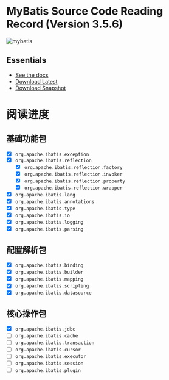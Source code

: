 MyBatis Source Code Reading Record (Version 3.5.6)
=====================================

![mybatis](http://mybatis.github.io/images/mybatis-logo.png)

Essentials
----------
* [See the docs](http://mybatis.github.io/mybatis-3)
* [Download Latest](https://github.com/mybatis/mybatis-3/releases)
* [Download Snapshot](https://oss.sonatype.org/content/repositories/snapshots/org/mybatis/mybatis/)


阅读进度
====
基础功能包
------
 - [X] `org.apache.ibatis.exception` 
 - [X] `org.apache.ibatis.reflection`
    - [X] `org.apache.ibatis.reflection.factory`
    - [X] `org.apache.ibatis.reflection.invoker`
    - [X] `org.apache.ibatis.reflection.property`
    - [X] `org.apache.ibatis.reflection.wrapper`
 - [X] `org.apache.ibatis.lang`    
 - [X] `org.apache.ibatis.annotations`    
 - [X] `org.apache.ibatis.type`    
 - [X] `org.apache.ibatis.io`    
 - [X] `org.apache.ibatis.logging`    
 - [X] `org.apache.ibatis.parsing`    
 
配置解析包
------
- [X] `org.apache.ibatis.binding`
- [X] `org.apache.ibatis.builder`
- [X] `org.apache.ibatis.mapping`
- [X] `org.apache.ibatis.scripting`
- [X] `org.apache.ibatis.datasource`

核心操作包
------
- [X] `org.apache.ibatis.jdbc`
- [ ] `org.apache.ibatis.cache`
- [ ] `org.apache.ibatis.transaction`
- [ ] `org.apache.ibatis.cursor`
- [ ] `org.apache.ibatis.executor`
- [ ] `org.apache.ibatis.session`
- [ ] `org.apache.ibatis.plugin`